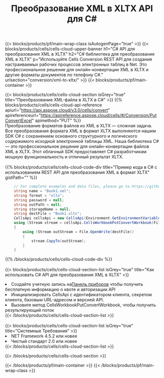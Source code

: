﻿---
title: Преобразование XML в XLTX API для C#
description:  Использование Aspose.Cells Cloud SDK для C# для преобразования файла формата XML в файл формата XLTX.
url: /ru/net/conversion/xml-to-xltx/
---
{{< blocks/products/pf/main-wrap-class isAutogenPage="true" >}}
{{< blocks/products/cells/cells-cloud-upper-banner h1="C# API для преобразования XML в XLTX" h2="C# библиотека для преобразования XML в XLTX" p="Используйте Cells Conversion REST API для создания настраиваемых рабочих процессов электронных таблиц в Net. Это профессиональное решение для онлайн-конвертации XML в XLTX и другие форматы документов по телефону C#." urlsection="conversion/xml-to-xltx/" >}}
{{< blocks/products/pf/main-container >}}

{{< blocks/products/cells/cells-cloud-section isGrey="true" title="Преобразование XML-файла в XLTX в C#" >}}
{{% blocks/products/cells/cells-cloud-api-reference apiurl="https://api.aspose.cloud/v3.0/cells/convert" apireferenceurl="https://apireference.aspose.cloud/cells/#/Conversion/PutConvertExcel" apimethod="PUT" %}}
<br/>
Преобразование форматов файлов из XML в XLTX — сложная задача. Все преобразования формата XML в формат XLTX выполняются нашим SDK C# с сохранением основного структурного и логического содержимого исходной электронной таблицы XML. Наша библиотека C# — это профессиональное решение для онлайн-конвертации файлов XML в XLTX. Этот облачный SDK предоставляет C# разработчикам мощную функциональность и отличный результат XLTX.
<br/>
<br/>
{{% blocks/products/cells/cells-cloud-code-div title="Пример кода в C# с использованием REST API для преобразования XML в формат XLTX" gistPath="" %}}
 
```cs
    // For complete examples and data files, please go to https://github.com/aspose-cells-cloud/aspose-cells-cloud-dotnet/
    string name = "Book1.xml";
    string format = "xltx";
    string password = null;
    string outPath = null;
    string storageName = null;
    string destFile = "Book1.xltx";
    CellsApi cellsApi = new CellsApi(Environment.GetEnvironmentVariable("ProductClientId"), Environment.GetEnvironmentVariable("ProductClientSecret"));
    using (Stream stream = cellsApi.CellsWorkbookPutConvertWorkbook(File.OpenRead(name), format, password, outPath, storageName))
    {
        using (Stream outStream = File.OpenWrite(destFile))
        {
            stream.CopyTo(outStream);
        }
    }
```
 
{{% /blocks/products/cells/cells-cloud-code-div %}}
<br/>
<br/>
{{< blocks/products/cells/cells-cloud-section-list isGrey="true" title="Как использовать C# API для преобразования XML в XLTX" >}}
<li> Создайте учетную запись на<a href="https://dashboard.aspose.cloud/">Панель приборов</a> чтобы получить бесплатную информацию о квоте и авторизации API</li>
<li>Инициализировать CellsApi с идентификатором клиента, секретом клиента, базовым URL-адресом и версией API.</li>
<li>Вызовите метод CellsWorkbookPutConvertWorkbook, чтобы получить результирующий поток</li>
{{< /blocks/products/cells/cells-cloud-section-list >}}
<br/>
<br/>
{{< blocks/products/cells/cells-cloud-section-list isGrey="true" title="Системные Требования" >}}
<li>NET Framework 4.5.2 или новее</li>
<li>Чистый стандарт 2.0 или новее</li>
{{< /blocks/products/cells/cells-cloud-section-list >}}

{{< /blocks/products/cells/cells-cloud-section >}}

{{< /blocks/products/pf/main-container >}}
{{< /blocks/products/pf/main-wrap-class >}}
